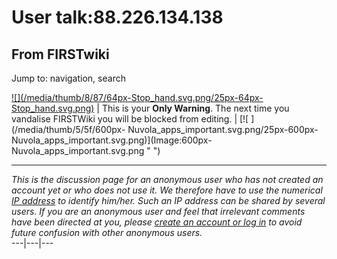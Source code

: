 # User talk:88.226.134.138

## From FIRSTwiki

Jump to: navigation, search

[![](/media/thumb/8/87/64px-Stop_hand.svg.png/25px-64px-
Stop_hand.svg.png)](Image:64px-Stop_hand.svg.png) | This is your **Only Warning**. The next time you vandalise FIRSTWiki you will be blocked from editing. | [![ ](/media/thumb/5/5f/600px-
Nuvola_apps_important.svg.png/25px-600px-
Nuvola_apps_important.svg.png)](Image:600px-
Nuvola_apps_important.svg.png " ")

--------------------------------------------------------------------------------

_This is the discussion page for an anonymous user who has not created an account yet or who does not use it. We therefore have to use the numerical [IP address](http://www.wikipedia.org/wiki/IP_address "wikipedia:IP_address") to identify him/her. Such an IP address can be shared by several users. If you are an anonymous user and feel that irrelevant comments have been directed at you, please [create an account or log in](Special:Userlogin "Special:Userlogin") to avoid future confusion with other anonymous users._<br>
---|---|---
